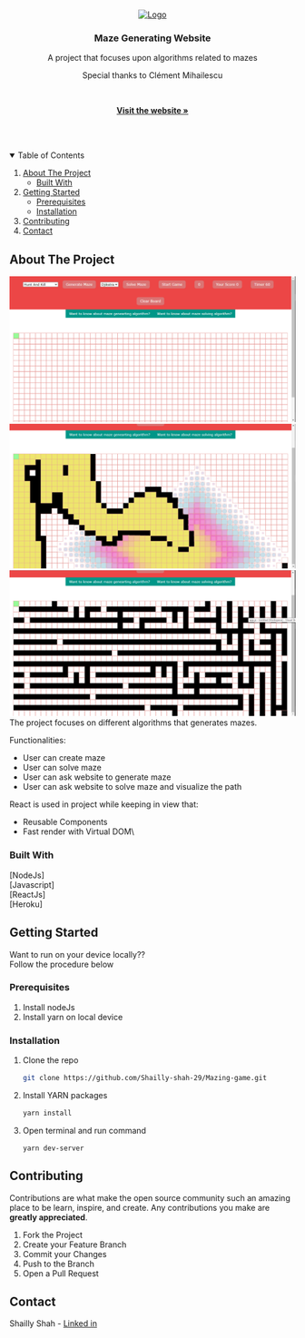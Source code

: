



<!-- PROJECT LOGO -->
<br />
<p align="center">
  <a href="https://a-mazingg.herokuapp.com/">
    <img src="https://www.mpug.com/wp-content/uploads/2020/03/new-project-logo.png" alt="Logo" width="80" height="80">
  </a>

  <h3 align="center">Maze Generating Website</h3>

  <p align="center">
    A project that focuses upon algorithms related to mazes   
 <p  align="center">
       Special thanks to Clément Mihailescu
  <p/>
    <br />
    <p  align="center">
    <a href="https://a-mazingg.herokuapp.com/"><strong>Visit the website »</strong></a>
 <p/>
    <br />
    <br />
  </p>
</p>



<!-- TABLE OF CONTENTS -->
<details open="open">
  <summary>Table of Contents</summary>
  <ol>
    <li>
      <a href="#about-the-project">About The Project</a>
      <ul>
        <li><a href="#built-with">Built With</a></li>
      </ul>
    </li>
    <li>
      <a href="#getting-started">Getting Started</a>
      <ul>
        <li><a href="#prerequisites">Prerequisites</a></li>
        <li><a href="#installation">Installation</a></li>
      </ul>
    </li>
    <li><a href="#contributing">Contributing</a></li>
    <li><a href="#contact">Contact</a></li>
  </ol>
</details>



<!-- ABOUT THE PROJECT -->
## About The Project


![Product Name Screen Shot][product-screenshot]
![Product Name Screen Shot][product-screenshot1]
![Product Name Screen Shot][product-screenshot2]
The project focuses on different algorithms that generates mazes.

Functionalities:
* User can create maze
* User can solve maze
* User can ask website to generate maze
* User can ask website to solve maze and visualize the path

React is used in project while keeping in view that:
* Reusable Components
* Fast render with Virtual DOM\
### Built With
 [NodeJs]    
 [Javascript]  
 [ReactJs]    
 [Heroku]  



<!-- GETTING STARTED -->
## Getting Started

Want to run on your device locally??    
Follow the procedure below

### Prerequisites

1. Install nodeJs
2. Install yarn on local device


### Installation

1. Clone the repo
   ```sh
   git clone https://github.com/Shailly-shah-29/Mazing-game.git
   ```
2. Install YARN packages
   ```sh
   yarn install
   ```
4. Open terminal and run command
   ```JS
   yarn dev-server
   ```



<!-- CONTRIBUTING -->
## Contributing

Contributions are what make the open source community such an amazing place to be learn, inspire, and create. Any contributions you make are **greatly appreciated**.

1. Fork the Project
2. Create your Feature Branch
3. Commit your Changes
4. Push to the Branch
5. Open a Pull Request



<!-- CONTACT -->
## Contact

Shailly Shah - [Linked in](https://www.linkedin.com/in/shailly-shah/)




[linkedin-shield]: https://img.shields.io/badge/-LinkedIn-black.svg?style=for-the-badge&logo=linkedin&colorB=555
[linkedin-url]: https://www.linkedin.com/in/shailly-shah/
[product-screenshot]: images/mgfpss.png
[product-screenshot1]: images/mgspss.png
[product-screenshot2]: images/mgmpss.png
